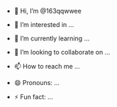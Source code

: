 - 👋 Hi, I’m @163qqwwee

- 👀 I’m interested in ...

- 🌱 I’m currently learning ...

- 💞️ I’m looking to collaborate on ...

- 📫 How to reach me ...

- 😄 Pronouns: ...
- ⚡ Fun fact: ...

<!---
163qqwwee/163qqwwee is a ✨ special ✨ repository because its `README.md` (this file) appears on your GitHub profile.


You can click the Preview link to take a look at your changes.



--->
